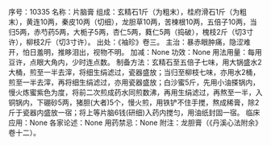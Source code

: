 序号：10335
名称：片脑膏
组成：玄精石1斤（为粗末），桂府滑石1斤（为粗末），黄连10两，秦皮10两（切细），龙胆草10两，苦楝根10两，五倍子10两，当归5两，赤芍药5两，大栀子5两，杏仁5两，蕤仁5两（捣破），槐枝2斤（切3寸许），柳枝2斤（切3寸许）。
出处：《袖珍》卷三。
主治：暴赤眼肿痛，隐涩难开，怕日羞明，推眵泪出，视物不明。
加减：None
功效：None
用法用量：每用豆许，点眼大角内，少时连点数。
制备方法：玄精石至五倍子七味，用大锅盛水2大桶，煎至一半去滓，将细生绢滤过，瓷器盛放；当归至柳枝七味，亦用水2桶，煎至一半去滓，再将细生绢滤过，亦用瓷器盛放；白沙蜜5斤，先用小油搽锅内，慢火炼蜜紫色为度，将前二次煎成药水同煎数沸，再用生绢滤过，再熬至一半，入铜锅内，下硼砂5两，猪胆(大者)5个，慢火煎，用铁铲不住手搅，熬成稀膏，除2斤于瓷器内盛放一宿；将上等片脑6钱(研细)入药内搅匀，用油纸封固一宿。
临床应用：None
各家论述：None
用药禁忌：None
附注：龙胆膏（《丹溪心法附余》卷十二）。
